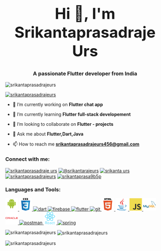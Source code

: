 <h1 align="center" style="font-size: 48px; font-weight: bold; text-align: center; ">Hi 👋, I'm Srikantaprasadraje Urs</h1>

<h3 align="center">A passionate Flutter developer from India</h3>

<p align="left"> <img src="https://komarev.com/ghpvc/?username=srikantaprasadrajeurs&label=Profile%20views&color=0e75b6&style=flat" alt="srikantaprasadrajeurs" /> </p>

<p align="left"> <a href="https://github.com/ryo-ma/github-profile-trophy"><img src="https://github-profile-trophy.vercel.app/?username=srikantaprasadrajeurs" alt="srikantaprasadrajeurs" /></a> </p>

- 🔭 I’m currently working on **Flutter chat app**

- 🌱 I’m currently learning **Flutter full-stack developement**

- 👯 I’m looking to collaborate on **Flutter - projects**

- 💬 Ask me about **Flutter,Dart,Java**

- 📫 How to reach me **srikantaprasadrajeurs456@gmail.com**

<h3 align="left">Connect with me:</h3>
<p align="left">
<a href="https://linkedin.com/in/srikantaprasadraje urs" target="blank"><img align="center" src="https://raw.githubusercontent.com/rahuldkjain/github-profile-readme-generator/master/src/images/icons/Social/linked-in-alt.svg" alt="srikantaprasadraje urs" height="30" width="40" /></a>
<a href="https://medium.com/@srikantarajeurs" target="blank"><img align="center" src="https://raw.githubusercontent.com/rahuldkjain/github-profile-readme-generator/master/src/images/icons/Social/medium.svg" alt="@srikantarajeurs" height="30" width="40" /></a>
<a href="https://www.codechef.com/users/srikanta urs" target="blank"><img align="center" src="https://cdn.jsdelivr.net/npm/simple-icons@3.1.0/icons/codechef.svg" alt="srikanta urs" height="30" width="40" /></a>
<a href="https://www.leetcode.com/srikantaprasadrajeurs" target="blank"><img align="center" src="https://raw.githubusercontent.com/rahuldkjain/github-profile-readme-generator/master/src/images/icons/Social/leet-code.svg" alt="srikantaprasadrajeurs" height="30" width="40" /></a>
<a href="https://auth.geeksforgeeks.org/user/srikantaprasa9b5p" target="blank"><img align="center" src="https://raw.githubusercontent.com/rahuldkjain/github-profile-readme-generator/master/src/images/icons/Social/geeks-for-geeks.svg" alt="srikantaprasa9b5p" height="30" width="40" /></a>
</p>

<h3 align="left">Languages and Tools:</h3>
<p align="left"> <a href="https://developer.android.com" target="_blank" rel="noreferrer"> <img src="https://raw.githubusercontent.com/devicons/devicon/master/icons/android/android-original-wordmark.svg" alt="android" width="40" height="40"/> </a> <a href="https://www.w3schools.com/css/" target="_blank" rel="noreferrer"> <img src="https://raw.githubusercontent.com/devicons/devicon/master/icons/css3/css3-original-wordmark.svg" alt="css3" width="40" height="40"/> </a> <a href="https://dart.dev" target="_blank" rel="noreferrer"> <img src="https://www.vectorlogo.zone/logos/dartlang/dartlang-icon.svg" alt="dart" width="40" height="40"/> </a> <a href="https://firebase.google.com/" target="_blank" rel="noreferrer"> <img src="https://www.vectorlogo.zone/logos/firebase/firebase-icon.svg" alt="firebase" width="40" height="40"/> </a> <a href="https://flutter.dev" target="_blank" rel="noreferrer"> <img src="https://www.vectorlogo.zone/logos/flutterio/flutterio-icon.svg" alt="flutter" width="40" height="40"/> </a> <a href="https://git-scm.com/" target="_blank" rel="noreferrer"> <img src="https://www.vectorlogo.zone/logos/git-scm/git-scm-icon.svg" alt="git" width="40" height="40"/> </a> <a href="https://www.w3.org/html/" target="_blank" rel="noreferrer"> <img src="https://raw.githubusercontent.com/devicons/devicon/master/icons/html5/html5-original-wordmark.svg" alt="html5" width="40" height="40"/> </a> <a href="https://www.java.com" target="_blank" rel="noreferrer"> <img src="https://raw.githubusercontent.com/devicons/devicon/master/icons/java/java-original.svg" alt="java" width="40" height="40"/> </a> <a href="https://developer.mozilla.org/en-US/docs/Web/JavaScript" target="_blank" rel="noreferrer"> <img src="https://raw.githubusercontent.com/devicons/devicon/master/icons/javascript/javascript-original.svg" alt="javascript" width="40" height="40"/> </a> <a href="https://www.mysql.com/" target="_blank" rel="noreferrer"> <img src="https://raw.githubusercontent.com/devicons/devicon/master/icons/mysql/mysql-original-wordmark.svg" alt="mysql" width="40" height="40"/> </a> <a href="https://www.oracle.com/" target="_blank" rel="noreferrer"> <img src="https://raw.githubusercontent.com/devicons/devicon/master/icons/oracle/oracle-original.svg" alt="oracle" width="40" height="40"/> </a> <a href="https://postman.com" target="_blank" rel="noreferrer"> <img src="https://www.vectorlogo.zone/logos/getpostman/getpostman-icon.svg" alt="postman" width="40" height="40"/> </a> <a href="https://reactjs.org/" target="_blank" rel="noreferrer"> <img src="https://raw.githubusercontent.com/devicons/devicon/master/icons/react/react-original-wordmark.svg" alt="react" width="40" height="40"/> </a> <a href="https://spring.io/" target="_blank" rel="noreferrer"> <img src="https://www.vectorlogo.zone/logos/springio/springio-icon.svg" alt="spring" width="40" height="40"/> </a> </p>

<p><img align="left" src="https://github-readme-stats.vercel.app/api/top-langs?username=srikantaprasadrajeurs&show_icons=true&locale=en&layout=compact" alt="srikantaprasadrajeurs" /></p>

<p>&nbsp;<img align="center" src="https://github-readme-stats.vercel.app/api?username=srikantaprasadrajeurs&show_icons=true&locale=en" alt="srikantaprasadrajeurs" /></p>

<p><img align="center" src="https://github-readme-streak-stats.herokuapp.com/?user=srikantaprasadrajeurs&" alt="srikantaprasadrajeurs" /></p>

